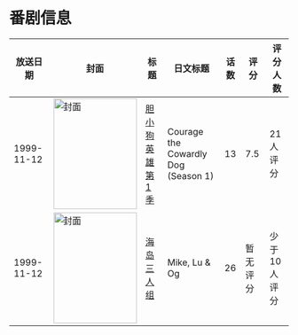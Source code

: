 # 番剧信息

|放送日期|封面|标题|日文标题|话数|评分|评分人数|
|---|---|---|---|---|---|---|
|1999-11-12|<img src="https://lain.bgm.tv/pic/cover/c/4c/92/8802_271D7.jpg" alt="封面" style="width:150px;height:200px;object-fit:cover;">|[胆小狗英雄 第1季](https://bangumi.tv/subject/8802)|Courage the Cowardly Dog (Season 1)|13|7.5|21人评分|
|1999-11-12|<img src="https://lain.bgm.tv/pic/cover/c/1a/bd/36316_v4KqS.jpg" alt="封面" style="width:150px;height:200px;object-fit:cover;">|[海岛三人组](https://bangumi.tv/subject/36316)|Mike, Lu & Og|26|暂无评分|少于10人评分|
